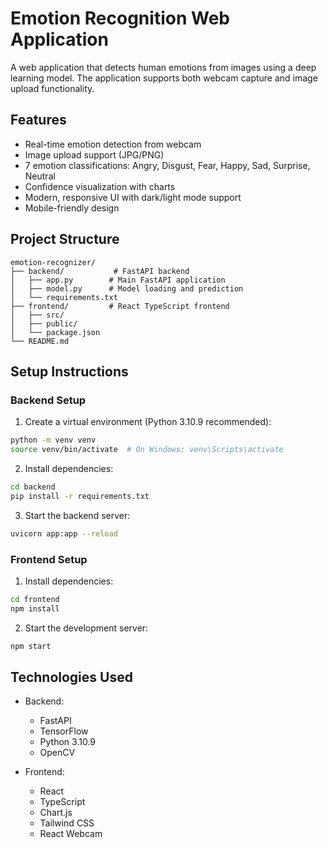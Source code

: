 # Emotion Recognition Web Application

A web application that detects human emotions from images using a deep learning model. The application supports both webcam capture and image upload functionality.

## Features

- Real-time emotion detection from webcam
- Image upload support (JPG/PNG)
- 7 emotion classifications: Angry, Disgust, Fear, Happy, Sad, Surprise, Neutral
- Confidence visualization with charts
- Modern, responsive UI with dark/light mode support
- Mobile-friendly design

## Project Structure

```
emotion-recognizer/
├── backend/           # FastAPI backend
│   ├── app.py        # Main FastAPI application
│   ├── model.py      # Model loading and prediction
│   └── requirements.txt
├── frontend/         # React TypeScript frontend
│   ├── src/
│   ├── public/
│   └── package.json
└── README.md
```

## Setup Instructions

### Backend Setup

1. Create a virtual environment (Python 3.10.9 recommended):
```bash
python -m venv venv
source venv/bin/activate  # On Windows: venv\Scripts\activate
```

2. Install dependencies:
```bash
cd backend
pip install -r requirements.txt
```

3. Start the backend server:
```bash
uvicorn app:app --reload
```

### Frontend Setup

1. Install dependencies:
```bash
cd frontend
npm install
```

2. Start the development server:
```bash
npm start
```

## Technologies Used

- Backend:
  - FastAPI
  - TensorFlow
  - Python 3.10.9
  - OpenCV

- Frontend:
  - React
  - TypeScript
  - Chart.js
  - Tailwind CSS
  - React Webcam 